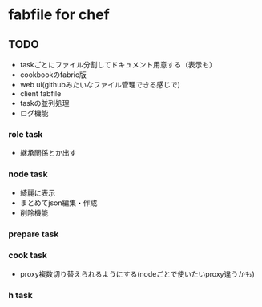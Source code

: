 # fabfile for chef

## TODO
* taskごとにファイル分割してドキュメント用意する（表示も）
* cookbookのfabric版
* web ui(githubみたいなファイル管理できる感じで)
* client fabfile
* taskの並列処理
* ログ機能

### role task
* 継承関係とか出す

### node task
* 綺麗に表示
* まとめてjson編集・作成
* 削除機能

### prepare task

### cook task
* proxy複数切り替えられるようにする(nodeごとで使いたいproxy違うかも)

### h task

